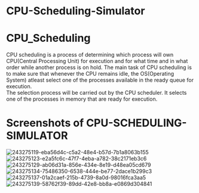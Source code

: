 # CPU-Scheduling-Simulator
# CPU_Scheduling
CPU scheduling is a process of determining which process will  own CPU(Central Processing Unit) for execution and for what time and in what order
  while another process is on hold. The main task of CPU scheduling is to make sure that whenever the CPU remains idle, the OS(Operating System) atleast
  select one of the processes available in the ready queue for execution. 
  </br>The selection process will be carried out by the CPU scheduler.
  It selects one of the processes in memory that are ready for execution.

# Screenshots of CPU-SCHEDULING-SIMULATOR

![243275119-eba56d4c-c5a2-48e4-b57d-7b1a8063b155](https://github.com/aloksinghrcr65/CPU-Scheduling-Simulator/assets/130700098/fbd73ccd-c158-4131-a40a-1fba66e12545)
![243275123-e2a5fc6c-47f7-4eba-a782-38c2171eb3c6](https://github.com/aloksinghrcr65/CPU-Scheduling-Simulator/assets/130700098/a7a7bda6-169c-408e-bc3f-e01f4c999ca0)
![243275129-ab06d31a-856e-434e-8e19-d48ea05cd679](https://github.com/aloksinghrcr65/CPU-Scheduling-Simulator/assets/130700098/892c0e0e-6434-47ec-9cb6-6eae8a1dd8c4)
![243275134-75486350-6538-444e-be77-2dace1b299c3](https://github.com/aloksinghrcr65/CPU-Scheduling-Simulator/assets/130700098/a324c67c-eee5-4bf0-a449-c07f4a713558)
![243275137-01a2caef-215b-4739-8a0d-98016fca3aa5](https://github.com/aloksinghrcr65/CPU-Scheduling-Simulator/assets/130700098/ffdacea0-8439-40ec-8ef9-9786cae9b0c2)
![243275139-58762f39-89dd-42e8-bb8a-e0869d304841](https://github.com/aloksinghrcr65/CPU-Scheduling-Simulator/assets/130700098/161cd753-23f1-426b-90e3-795d93a3f8be)
